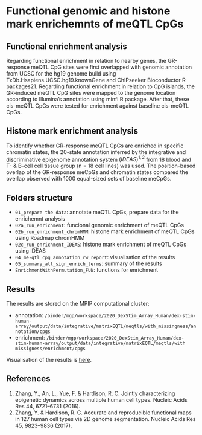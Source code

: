 # Functional genomic and histone mark enrichemnts of meQTL CpGs

## Functional enrichment analysis

Regarding functional enrichment in relation to nearby genes, the GR-response meQTL CpG sites were first overlapped with genomic annotation from UCSC for the hg19 genome build using TxDb.Hsapiens.UCSC.hg19.knownGene and ChIPseeker Bioconductor R packages21. Regarding functional enrichment in relation to CpG islands, the GR-induced meQTL CpG sites were mapped to the genome location according to Illumina’s annotation using minfi R package. After that, these cis-meQTL CpGs were tested for enrichment against baseline cis-meQTL CpGs.

## Histone mark enrichment analysis

To identify whether GR-response meQTL CpGs are enriched in specific chromatin states, the 20-state annotation inferred by the integrative and discriminative epigenome annotation system $(IDEAS)^{1,2}$ from 18 blood and T- & B-cell cell tissue group (n = 18 cell lines) was used.  The position-based overlap of the GR-response meCpGs and chromatin states compared the overlap observed with 1000 equal-sized sets of baseline meCpGs.

## Folders structure

- `01_prepare the data`: annotate meQTL CpGs, prepare data for the enrichemnt analysis
- `02a_run_enrichment`: funcional genomic enrichment of meQTL CpGs
- `02b_run_enrichment_chromHMM`: histone mark enrichment of meQTL CpGs using Roadmap chromHMM
- `02c_run_enrichment_IDEAS`: histone mark enrichment of meQTL CpGs using IDEAS
- `04_me-qtl_cpg_annotation_rw_report`: visualisation of the results
- `05_summary_all_sign_enrich_terms`: summary of the results
- `EnrichmentWithPermutation_FUN`: functions for enrichment

## Results

The results are stored on the MPIP computational cluster: 

- annotation: `/binder/mgp/workspace/2020_DexStim_Array_Human/dex-stim-human-array/output/data/integrative/matrixEQTL/meqtls/with_missingness/annotation/cpgs`
- enrichment: `/binder/mgp/workspace/2020_DexStim_Array_Human/dex-stim-human-array/output/data/integrative/matrixEQTL/meqtls/with missigness/enrichment/cpgs`

Visualisation of the results is [here](https://github.com/ahryho/psychoGE/tree/master/code/integrative/meqtl/04_me-qtl_analysis/04_06_snps_with_missingness).

## References

1. Zhang, Y., An, L., Yue, F. & Hardison, R. C. Jointly characterizing epigenetic dynamics across multiple human cell types. Nucleic Acids Res 44, 6721–6731 (2016).
2. Zhang, Y. & Hardison, R. C. Accurate and reproducible functional maps in 127 human cell types via 2D genome segmentation. Nucleic Acids Res 45, 9823–9836 (2017).
